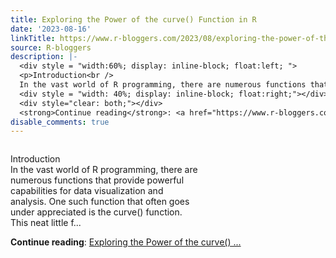 ```yaml
---
title: Exploring the Power of the curve() Function in R
date: '2023-08-16'
linkTitle: https://www.r-bloggers.com/2023/08/exploring-the-power-of-the-curve-function-in-r/
source: R-bloggers
description: |-
  <div style = "width:60%; display: inline-block; float:left; ">
  <p>Introduction<br />
  In the vast world of R programming, there are numerous functions that provide powerful capabilities for data visualization and analysis. One such function that often goes under appreciated is the curve() function. This neat little f...</p></div>
  <div style = "width: 40%; display: inline-block; float:right;"></div>
  <div style="clear: both;"></div>
  <strong>Continue reading</strong>: <a href="https://www.r-bloggers.com/2023/08/exploring-the-power-of-the-curve-function-in-r/">Exploring the Power of the curve() ...
disable_comments: true
---
```

<div style = "width:60%; display: inline-block; float:left; ">
<p>Introduction<br />
In the vast world of R programming, there are numerous functions that provide powerful capabilities for data visualization and analysis. One such function that often goes under appreciated is the curve() function. This neat little f...</p></div>
<div style = "width: 40%; display: inline-block; float:right;"></div>
<div style="clear: both;"></div>
<strong>Continue reading</strong>: <a href="https://www.r-bloggers.com/2023/08/exploring-the-power-of-the-curve-function-in-r/">Exploring the Power of the curve() ...